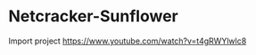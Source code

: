 Netcracker-Sunflower
====================
Import project
https://www.youtube.com/watch?v=t4gRWYlwlc8
